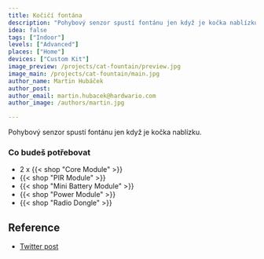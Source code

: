 ```yaml
---
title: Kočičí fontána
description: "Pohybový senzor spustí fontánu jen když je kočka nablízku."
idea: false
tags: ["Indoor"]
levels: ["Advanced"]
places: ["Home"]
devices: ["Custom Kit"]
image_preview: /projects/cat-fountain/preview.jpg
image_main: /projects/cat-fountain/main.jpg
author_name: Martin Hubáček
author_post:
author_email: martin.hubacek@hardwario.com
author_image: /authors/martin.jpg

---
```


Pohybový senzor spustí fontánu jen když je kočka nablízku.

### Co budeš potřebovat

* 2 x {{< shop "Core Module" >}}
* {{< shop "PIR Module" >}}
* {{< shop "Mini Battery Module" >}}
* {{< shop "Power Module" >}}
* {{< shop "Radio Dongle" >}}

## Reference

* [Twitter post](https://twitter.com/vladimirmach/status/1044607821684379648)
